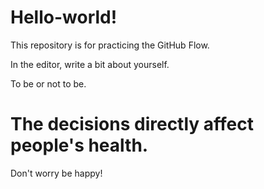 # Hello-world!
This repository is for practicing the GitHub Flow.

In the editor, write a bit about yourself.

To be or not to be.

# The decisions directly affect people's health.

Don't worry be happy!

